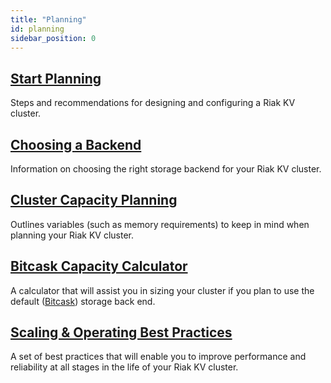 ```yaml
---
title: "Planning"
id: planning
sidebar_position: 0
---
```


[plan start]: ./start.md

[plan backend]: ./backend/index.md

[plan cluster capacity]: ./cluster-capacity.md

[plan bitcask capacity]: ../../setup/planning/bitcask-calculator.mdx

[plan backend bitcask]: ./backend/bitcask.md

[plan best practices]: ./best-practices.md

## [Start Planning][plan start]

Steps and recommendations for designing and configuring a Riak KV cluster.

## [Choosing a Backend][plan backend]

Information on choosing the right storage backend for your Riak KV cluster.

## [Cluster Capacity Planning][plan cluster capacity]

Outlines variables (such as memory requirements) to keep in mind when planning your Riak KV cluster.

## [Bitcask Capacity Calculator][plan bitcask capacity]

A calculator that will assist you in sizing your cluster if you plan to use the default ([Bitcask][plan backend bitcask]) storage back end.

## [Scaling & Operating Best Practices][plan best practices]

A set of best practices that will enable you to improve performance and reliability at all stages in the life of your Riak KV cluster.
